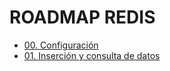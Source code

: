 # ROADMAP REDIS

- [00. Configuración](path/00-setup/README.md)
- [01. Inserción y consulta de datos](path/01-inserts-and-queries/README.md)
